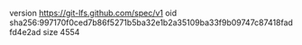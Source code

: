 version https://git-lfs.github.com/spec/v1
oid sha256:997170f0ced7b86f5271b5ba32e1b2a35109ba33f9b09747c87418fadfd4e2ad
size 4554
